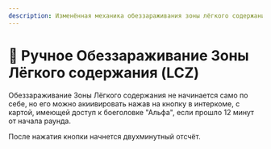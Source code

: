 ```yaml
---
description: Изменённая механика обеззараживания зоны лёгкого содержания.
---
```


# 🤦 Ручное Обеззараживание Зоны Лёгкого содержания (LCZ)

Обеззараживание Зоны Лёгкого содержания не начинается само по себе, но его можно акиивировать нажав на кнопку в интеркоме, с картой, имеющей доступ к боеголовке "Альфа", если прошло 12 минут от начала раунда.

После нажатия кнопки начнется двухминутный отсчёт.

[\
](https://zona-228-ru.gitbook.io/edryon-baton/kniga-plaginov/mekhaniki-servera/revork-scp-3114)
